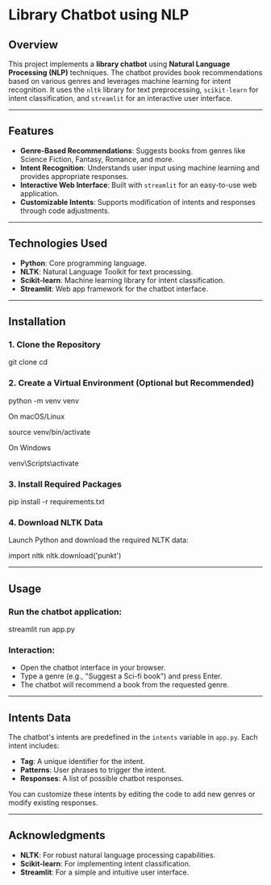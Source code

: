 # Library Chatbot using NLP

## Overview

This project implements a **library chatbot** using **Natural Language Processing (NLP)** techniques. The chatbot provides book recommendations based on various genres and leverages machine learning for intent recognition. It uses the `nltk` library for text preprocessing, `scikit-learn` for intent classification, and `streamlit` for an interactive user interface.

---

## Features

- **Genre-Based Recommendations**: Suggests books from genres like Science Fiction, Fantasy, Romance, and more.
- **Intent Recognition**: Understands user input using machine learning and provides appropriate responses.
- **Interactive Web Interface**: Built with `streamlit` for an easy-to-use web application.
- **Customizable Intents**: Supports modification of intents and responses through code adjustments.

---

## Technologies Used

- **Python**: Core programming language.
- **NLTK**: Natural Language Toolkit for text processing.
- **Scikit-learn**: Machine learning library for intent classification.
- **Streamlit**: Web app framework for the chatbot interface.

---

## Installation

### 1. Clone the Repository

git clone <repository-url>
cd <repository-directory>


### 2. Create a Virtual Environment (Optional but Recommended)

python -m venv venv

On macOS/Linux

source venv/bin/activate

On Windows

venv\Scripts\activate


### 3. Install Required Packages

pip install -r requirements.txt


### 4. Download NLTK Data

Launch Python and download the required NLTK data:

import nltk nltk.download('punkt')


---

## Usage

### Run the chatbot application:

streamlit run app.py


### Interaction:

- Open the chatbot interface in your browser.
- Type a genre (e.g., "Suggest a Sci-fi book") and press Enter.
- The chatbot will recommend a book from the requested genre.

---

## Intents Data

The chatbot's intents are predefined in the `intents` variable in `app.py`. Each intent includes:
- **Tag**: A unique identifier for the intent.
- **Patterns**: User phrases to trigger the intent.
- **Responses**: A list of possible chatbot responses.

You can customize these intents by editing the code to add new genres or modify existing responses.

---

## Acknowledgments

- **NLTK**: For robust natural language processing capabilities.
- **Scikit-learn**: For implementing intent classification.
- **Streamlit**: For a simple and intuitive user interface.

